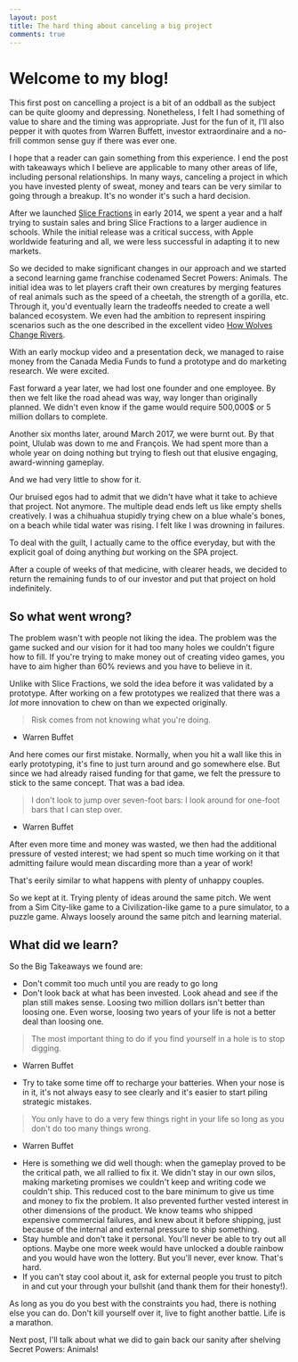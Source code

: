 ```yaml
---
layout: post
title: The hard thing about canceling a big project
comments: true
---
```


# Welcome to my blog!

This first post on cancelling a project is a bit of an oddball as the subject can be quite gloomy and depressing. Nonetheless, I felt I had something of value to share and the timing was appropriate. Just for the fun of it, I'll also pepper it with quotes from Warren Buffett, investor extraordinaire and a no-frill common sense guy if there was ever one.

I hope that a reader can gain something from this experience. I end the post with takeaways which I believe are applicable to many other areas of life, including personal relationships. In many ways, canceling a project in which you have invested plenty of sweat, money and tears can be very similar to going through a breakup. It's no wonder it's such a hard decision.

After we launched [Slice Fractions](https://itunes.apple.com/ca/app/slice-fractions/id794730213?mt=8) in early 2014, we spent a year and a half trying to sustain sales and bring Slice Fractions to a larger audience in schools. While the initial release was a critical success, with Apple worldwide featuring and all, we were less successful in adapting it to new markets.

So we decided to make significant changes in our approach and we started a second learning game franchise codenamed Secret Powers: Animals. The initial idea was to let players craft their own creatures by merging features of real animals such as the speed of a cheetah, the strength of a gorilla, etc. Through it, you'd eventually learn the tradeoffs needed to create a well balanced ecosystem. We even had the ambition to represent inspiring scenarios such as the one described in the excellent video [How Wolves Change Rivers](https://www.youtube.com/watch?v=ysa5OBhXz-Q).

With an early mockup video and a presentation deck, we managed to raise money from the Canada Media Funds to fund a prototype and do marketing research. We were excited.

Fast forward a year later, we had lost one founder and one employee. By then we felt like the road ahead was way, way longer than originally planned. We didn't even know if the game would require 500,000$ or 5 million dollars to complete.

Another six months later, around March 2017, we were burnt out. By that point, Ululab was down to me and François. We had spent more than a whole year on doing nothing but trying to flesh out that elusive engaging, award-winning gameplay.

And we had very little to show for it.

Our bruised egos had to admit that we didn't have what it take to achieve that project. Not anymore. The multiple dead ends left us like empty shells creatively. I was a chihuahua stupidly trying chew on a blue whale's bones, on a beach while tidal water was rising. I felt like I was drowning in failures.

To deal with the guilt, I actually came to the office everyday, but with the explicit goal of doing anything *but* working on the SPA project.

After a couple of weeks of that medicine, with clearer heads, we decided to return the remaining funds to of our investor and put that project on hold indefinitely.

## So what went wrong?

The problem wasn't with people not liking the idea. The problem was the game sucked and our vision for it had too many holes we couldn't figure how to fill. If you're trying to make money out of creating video games, you have to aim higher than 60% reviews and you have to believe in it.

Unlike with Slice Fractions, we sold the idea before it was validated by a prototype. After working on a few prototypes we realized that there was a *lot* more innovation to chew on than we expected originally.

> Risk comes from not knowing what you're doing.
- Warren Buffet

And here comes our first mistake. Normally, when you hit a wall like this in early prototyping, it's fine to just turn around and go somewhere else. But since we had already raised funding for that game, we felt the pressure to stick to the same concept. That was a bad idea.  

>I don't look to jump over seven-foot bars: I look around for one-foot bars that I can step over.
- Warren Buffet

After even more time and money was wasted, we then had the additional pressure of vested interest; we had spent so much time working on it that admitting failure would mean discarding more than a year of work!

That's eerily similar to what happens with plenty of unhappy couples.

So we kept at it. Trying plenty of ideas around the same pitch. We went from a Sim City-like  game to a Civilization-like game to a pure simulator, to a puzzle game. Always loosely around the same pitch and learning material.

## What did we learn?

So the Big Takeaways we found are:
* Don't commit too much until you are ready to go long
* Don't look back at what has been invested. Look ahead and see if the plan still makes sense. Loosing two million dollars isn't better than loosing one. Even worse, loosing two years of your life is not a better deal than loosing one.

>The most important thing to do if you find yourself in a hole is to stop digging.
- Warren Buffet

* Try to take some time off to recharge your batteries. When your nose is in it, it's not always easy to see clearly and it's easier to start piling strategic mistakes.

>You only have to do a very few things right in your life so long as you don't do too many things wrong.
- Warren Buffet

* Here is something we did well though: when the gameplay proved to be the critical path, we all rallied to fix it. We didn't stay in our own silos, making marketing promises we couldn't keep and writing code we couldn't ship. This reduced cost to the bare minimum to give us time and money to fix the problem. It also prevented further vested interest in other dimensions of the product. We know teams who shipped expensive commercial failures, and knew about it before shipping, just because of the internal and external pressure to ship something.
* Stay humble and don't take it personal. You'll never be able to try out all options. Maybe one more week would have unlocked a double rainbow and you would have won the lottery. But you'll never, ever know. That's hard.
* If you can't stay cool about it, ask for external people you trust to pitch in and cut your through your bullshit (and thank them for their honesty!).

As long as you do you best with the constraints you had, there is nothing else you can do. Don't kill yourself over it, live to fight another battle. Life is a marathon.

Next post, I'll talk about what we did to gain back our sanity after shelving Secret Powers: Animals!
